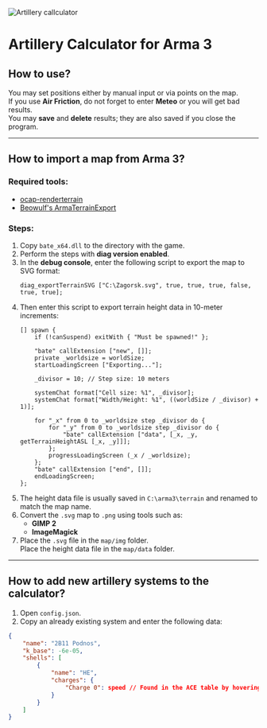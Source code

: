 
![Artillery callculator](https://github.com/qSlider/Arma-3-Artillery-Callculator/blob/master/image2.png)

# Artillery Calculator for Arma 3

## How to use?
You may set positions either by manual input or via points on the map.  
If you use **Air Friction**, do not forget to enter **Meteo** or you will get bad results.  
You may **save** and **delete** results; they are also saved if you close the program.

---

## How to import a map from Arma 3?

### Required tools:
- [ocap-renderterrain](https://github.com/indig0fox/ocap-renderterrain)
- [Beowulf's ArmaTerrainExport](https://ocap2.notion.site/Setting-up-Beowulf-s-ArmaTerrainExport-ec09c6d769c549c2986dcd688f6b41b7)

### Steps:
1. Copy `bate_x64.dll` to the directory with the game.
2. Perform the steps with **diag version enabled**.
3. In the **debug console**, enter the following script to export the map to SVG format:
    ```sqf
    diag_exportTerrainSVG ["C:\Zagorsk.svg", true, true, true, false, true, true];
    ```
4. Then enter this script to export terrain height data in 10-meter increments:
    ```sqf
    [] spawn { 
        if (!canSuspend) exitWith { "Must be spawned!" }; 

        "bate" callExtension ["new", []]; 
        private _worldsize = worldSize; 
        startLoadingScreen ["Exporting..."]; 

        _divisor = 10; // Step size: 10 meters

        systemChat format["Cell size: %1", _divisor]; 
        systemChat format["Width/Height: %1", ((worldSize / _divisor) + 1)]; 

        for "_x" from 0 to _worldsize step _divisor do { 
            for "_y" from 0 to _worldsize step _divisor do { 
                "bate" callExtension ["data", [_x, _y, getTerrainHeightASL [_x, _y]]]; 
            }; 
            progressLoadingScreen (_x / _worldsize); 
        }; 
        "bate" callExtension ["end", []]; 
        endLoadingScreen; 
    };
    ```
5. The height data file is usually saved in `C:\arma3\terrain` and renamed to match the map name.
6. Convert the `.svg` map to `.png` using tools such as:
   - **GIMP 2**
   - **ImageMagick**
7. Place the `.svg` file in the `map/img` folder.  
   Place the height data file in the `map/data` folder.

---

## How to add new artillery systems to the calculator?

1. Open `config.json`.
2. Copy an already existing system and enter the following data:

```json
{
    "name": "2B11 Podnos",
    "k_base": -6e-05,
    "shells": [
        {
            "name": "HE",
            "charges": {
                "Charge 0": speed // Found in the ACE table by hovering over the charge
            }
        }
    ]
}

